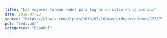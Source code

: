 ```yaml
---
title: "Las mujeres forman redes para lograr un sitio en la ciencia"
date: 2018-07-23
source: "https://elpais.com/elpais/2018/07/16/masterdeperiodismo/1531736843_545135.html"
pdf: "tedt.pdf"
categories: "Español"
---
```

